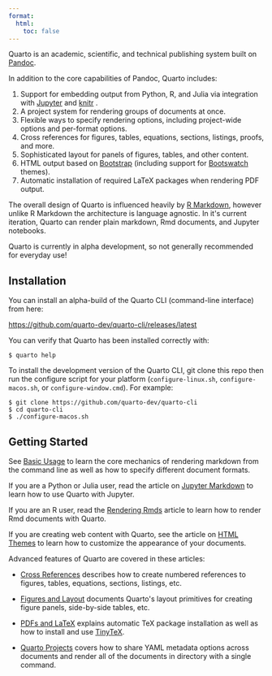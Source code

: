 ```yaml
---
format: 
  html:
    toc: false
---
```


Quarto is an academic, scientific, and technical publishing system built on [Pandoc](https://pandoc.org).

In addition to the core capabilities of Pandoc, Quarto includes:

1.  Support for embedding output from Python, R, and Julia via integration with [Jupyter](https://jupyter.org/) and [knitr](https://yihui.org/knitr/) .
2.  A project system for rendering groups of documents at once.
3.  Flexible ways to specify rendering options, including project-wide options and per-format options.
4.  Cross references for figures, tables, equations, sections, listings, proofs, and more.
5.  Sophisticated layout for panels of figures, tables, and other content.
6.  HTML output based on [Bootstrap](https://getbootstrap.com/) (including support for [Bootswatch](https://bootswatch.com/) themes).
7.  Automatic installation of required LaTeX packages when rendering PDF output.

The overall design of Quarto is influenced heavily by [R Markdown](https://rmarkdown.rstudio.com/), however unlike R Markdown the architecture is language agnostic. In it's current iteration, Quarto can render plain markdown, Rmd documents, and Jupyter notebooks.

Quarto is currently in alpha development, so not generally recommended for everyday use!

## Installation

You can install an alpha-build of the Quarto CLI (command-line interface) from here:

<https://github.com/quarto-dev/quarto-cli/releases/latest>

You can verify that Quarto has been installed correctly with:

``` {.bash}
$ quarto help
```

To install the development version of the Quarto CLI, git clone this repo then run the configure script for your platform (`configure-linux.sh`, `configure-macos.sh`, or `configure-window.cmd`). For example:

``` {.bash}
$ git clone https://github.com/quarto-dev/quarto-cli
$ cd quarto-cli
$ ./configure-macos.sh
```

## Getting Started

See [Basic Usage](basic-usage.html) to learn the core mechanics of rendering markdown from the command line as well as how to specify different document formats.

If you are a Python or Julia user, read the article on [Jupyter Markdown](jupyter-markdown.html) to learn how to use Quarto with Jupyter.

If you are an R user, read the [Rendering Rmds](rendering-rmds.html) article to learn how to render Rmd documents with Quarto.

If you are creating web content with Quarto, see the article on [HTML Themes](html-themes.html) to learn how to customize the appearance of your documents.

Advanced features of Quarto are covered in these articles:

-   [Cross References](cross-references.html) describes how to create numbered references to figures, tables, equations, sections, listings, etc.

-   [Figures and Layout](figures-and-layout.html) documents Quarto's layout primitives for creating figure panels, side-by-side tables, etc.

-   [PDFs and LaTeX](pdfs-and-latex.html) explains automatic TeX package installation as well as how to install and use [TinyTeX](https://yihui.org/tinytex/).

-   [Quarto Projects](quarto-projects.html) covers how to share YAML metadata options across documents and render all of the documents in directory with a single command.
